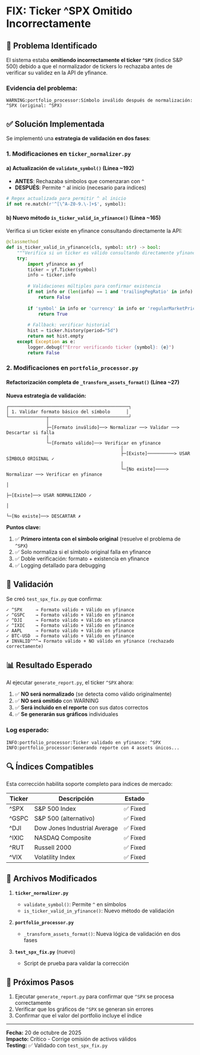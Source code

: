 # FIX: Ticker ^SPX Omitido Incorrectamente

## 🎯 Problema Identificado

El sistema estaba **omitiendo incorrectamente el ticker `^SPX`** (índice S&P 500) debido a que el normalizador de tickers lo rechazaba antes de verificar su validez en la API de yfinance.

### Evidencia del problema:
```
WARNING:portfolio_processor:Símbolo inválido después de normalización: ^SPX (original: ^SPX)
```

## ✅ Solución Implementada

Se implementó una **estrategia de validación en dos fases**:

### 1. **Modificaciones en `ticker_normalizer.py`**

#### a) Actualización de `validate_symbol()` (Línea ~192)
- **ANTES**: Rechazaba símbolos que comenzaran con `^`
- **DESPUÉS**: Permite `^` al inicio (necesario para índices)

```python
# Regex actualizada para permitir ^ al inicio
if not re.match(r'^[\^A-Z0-9.\-]+$', symbol):
```

#### b) Nuevo método `is_ticker_valid_in_yfinance()` (Línea ~165)
Verifica si un ticker existe en yfinance consultando directamente la API:

```python
@classmethod
def is_ticker_valid_in_yfinance(cls, symbol: str) -> bool:
    """Verifica si un ticker es válido consultando directamente yfinance."""
    try:
        import yfinance as yf
        ticker = yf.Ticker(symbol)
        info = ticker.info
        
        # Validaciones múltiples para confirmar existencia
        if not info or (len(info) == 1 and 'trailingPegRatio' in info):
            return False
        
        if 'symbol' in info or 'currency' in info or 'regularMarketPrice' in info:
            return True
        
        # Fallback: verificar historial
        hist = ticker.history(period="5d")
        return not hist.empty
    except Exception as e:
        logger.debug(f"Error verificando ticker {symbol}: {e}")
        return False
```

### 2. **Modificaciones en `portfolio_processor.py`**

#### Refactorización completa de `_transform_assets_format()` (Línea ~27)

**Nueva estrategia de validación:**

```
┌─────────────────────────────────────────────┐
│ 1. Validar formato básico del símbolo      │
└──────────────┬──────────────────────────────┘
               │
               ├─[Formato inválido]──> Normalizar ──> Validar ──> Descartar si falla
               │
               └─[Formato válido]──> Verificar en yfinance
                                           │
                                           ├─[Existe]──────────> USAR SÍMBOLO ORIGINAL ✓
                                           │
                                           └─[No existe]────> Normalizar ──> Verificar en yfinance
                                                                                  │
                                                                                  ├─[Existe]──> USAR NORMALIZADO ✓
                                                                                  │
                                                                                  └─[No existe]──> DESCARTAR ✗
```

**Puntos clave:**
1. ✅ **Primero intenta con el símbolo original** (resuelve el problema de `^SPX`)
2. ✅ Solo normaliza si el símbolo original falla en yfinance
3. ✅ Doble verificación: formato + existencia en yfinance
4. ✅ Logging detallado para debugging

## 🧪 Validación

Se creó `test_spx_fix.py` que confirma:

```
✓ ^SPX     → Formato válido + Válido en yfinance
✓ ^GSPC    → Formato válido + Válido en yfinance  
✓ ^DJI     → Formato válido + Válido en yfinance
✓ ^IXIC    → Formato válido + Válido en yfinance
✓ AAPL     → Formato válido + Válido en yfinance
✓ BTC-USD  → Formato válido + Válido en yfinance
✗ INVALID^^^→ Formato válido + NO válido en yfinance (rechazado correctamente)
```

## 📊 Resultado Esperado

Al ejecutar `generate_report.py`, el ticker `^SPX` ahora:

1. ✅ **NO será normalizado** (se detecta como válido originalmente)
2. ✅ **NO será omitido** con WARNING
3. ✅ **Será incluido en el reporte** con sus datos correctos
4. ✅ **Se generarán sus gráficos** individuales

### Log esperado:
```
INFO:portfolio_processor:Ticker validado en yfinance: ^SPX
INFO:portfolio_processor:Generando reporte con 4 assets únicos...
```

## 🔍 Índices Compatibles

Esta corrección habilita soporte completo para índices de mercado:

| Ticker  | Descripción                  | Estado |
|---------|------------------------------|--------|
| ^SPX    | S&P 500 Index                | ✅ Fixed |
| ^GSPC   | S&P 500 (alternativo)        | ✅ Fixed |
| ^DJI    | Dow Jones Industrial Average | ✅ Fixed |
| ^IXIC   | NASDAQ Composite             | ✅ Fixed |
| ^RUT    | Russell 2000                 | ✅ Fixed |
| ^VIX    | Volatility Index             | ✅ Fixed |

## 📝 Archivos Modificados

1. **`ticker_normalizer.py`**
   - `validate_symbol()`: Permite `^` en símbolos
   - `is_ticker_valid_in_yfinance()`: Nuevo método de validación

2. **`portfolio_processor.py`**
   - `_transform_assets_format()`: Nueva lógica de validación en dos fases

3. **`test_spx_fix.py`** (nuevo)
   - Script de prueba para validar la corrección

## 🚀 Próximos Pasos

1. Ejecutar `generate_report.py` para confirmar que `^SPX` se procesa correctamente
2. Verificar que los gráficos de `^SPX` se generan sin errores
3. Confirmar que el valor del portfolio incluye el índice

---

**Fecha:** 20 de octubre de 2025  
**Impacto:** Crítico - Corrige omisión de activos válidos  
**Testing:** ✅ Validado con `test_spx_fix.py`
